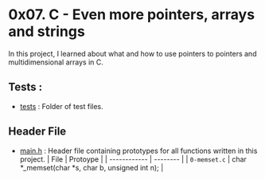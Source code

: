 # 0x07. C - Even more pointers, arrays and strings

In this project, I learned about what and how to use pointers to pointers and multidimensional arrays in C.

## Tests :
+ [tests](https://github.com/BigGtpoint/alx-low_level_programming/tree/main/0x07-pointers_arrays_strings/tests) : Folder of test files.

## Header File
+ [main.h](https://github.com/BigGtpoint/alx-low_level_programming/tree/main/0x07-pointers_arrays_strings/main.h) : Header file containing prototypes for all functions written in this project.
| File         | Protoype |
| ------------ | -------- |
| `0-memset.c` | char *_memset(char *s, char b, unsigned int n); |
